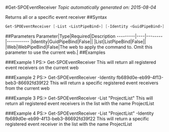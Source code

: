 #Get-SPOEventReceiver
*Topic automatically generated on: 2015-08-04*

Returns all or a specific event receiver
##Syntax
```powershell
Get-SPOEventReceiver [-List <ListPipeBind>] [-Identity <GuidPipeBind>] [-Web <WebPipeBind>]
```


##Parameters
Parameter|Type|Required|Description
---------|----|--------|-----------
|Identity|GuidPipeBind|False||
|List|ListPipeBind|False||
|Web|WebPipeBind|False|The web to apply the command to. Omit this parameter to use the current web.|
##Examples

###Example 1
    PS:> Get-SPOEventReceiver
This will return all registered event receivers on the current web

###Example 2
    PS:> Get-SPOEventReceiver -Identity fb689d0e-eb99-4f13-beb3-86692fd39f22
This will return a specific registered event receivers from the current web

###Example 3
    PS:> Get-SPOEventReceiver -List "ProjectList"
This will return all registered event receivers in the list with the name ProjectList

###Example 4
    PS:> Get-SPOEventReceiver -List "ProjectList" -Identity fb689d0e-eb99-4f13-beb3-86692fd39f22
This will return a specific registered event receiver in the list with the name ProjectList
<!-- Ref: F15B205C80B444E4E562EC15ED70402C -->